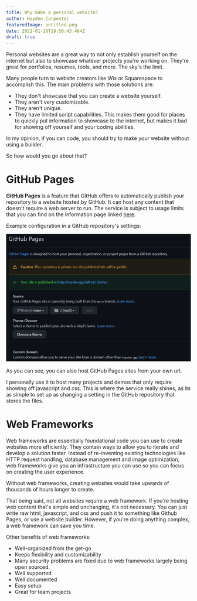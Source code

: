 ```yaml
---
title: Why make a personal website?
author: Hayden Carpenter
featuredImage: untitled.png
date: 2021-01-26T18:58:43.464Z
draft: true
---
```

Personal websites are a great way to not only establish yourself on the internet but also to showcase whatever projects you're working on. They're great for portfolios, resumes, tools, and more. The sky's the limit.

Many people turn to website creators like Wix or Squarespace to accomplish this. The main problems with those solutions are:

* They don't showcase that you can create a website yourself.
* They aren't very customizable.
* They aren't unique.
* They have limited script capabilities.
  This makes them good for places to quickly put information to showcase to the internet, but makes it bad for showing off yourself and your coding abilities. 

In my opinion, if you can code, you should try to make your website without using a builder.

So how would you go about that?

# GitHub Pages

**GitHub Pages** is a feature that GitHub offers to automatically publish your repository to a website hosted by GitHub. It can host any content that doesn't require a web server to run. The service is subject to usage limits that you can find on the information page linked [here](https://docs.github.com/en/github/working-with-github-pages/about-github-pages).

Example configuration in a GitHub repository's settings:

![Github pages configuration](ghpages.png "Example configuration in a GitHub repository's settings")

As you can see, you can also host GitHub Pages sites from your own url.

I personally use it to host many projects and demos that only require showing off javascript and css. This is where the service really shines, as its as simple to set up as changing a setting in the GitHub repository that stores the files. 

# Web Frameworks

Web frameworks are essentially foundational code you can use to create websites more efficiently. They contain ways to allow you to iterate and develop a solution faster. Instead of re-inventing existing technologies like HTTP request handling, database management and image optimization, web frameworks give you an infrastructure you can use so you can focus on creating the user experience.

Without web frameworks, creating websites would take upwards of thousands of hours longer to create.

That being said, not all websites require a web framework. If you're hosting web content that's simple and unchanging, it's not necessary. You can just write raw html, javascript, and css and push it to something like Github Pages, or use a website builder. However, if you're doing anything complex, a web framework can save you time.

Other benefits of web frameworks:

* Well-organized from the get-go
* Keeps flexibility and customizability 
* Many security problems are fixed due to web frameworks largely being open sourced.
* Well supported
* Well documented
* Easy setup
* Great for team projects